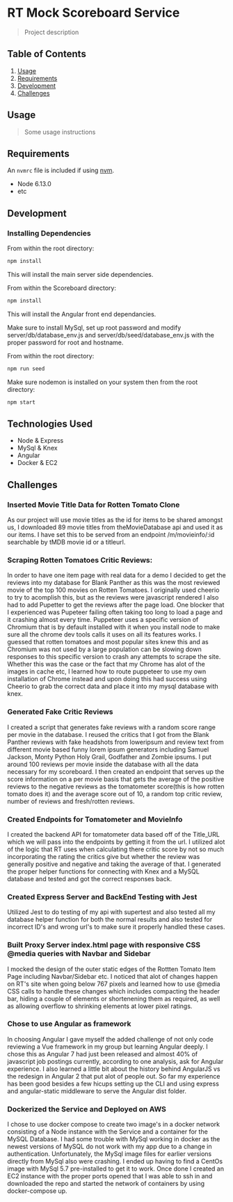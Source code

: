 # RT Mock Scoreboard Service

> Project description

## Table of Contents

1. [Usage](#Usage)
1. [Requirements](#Requirements)
1. [Development](#Development)
1. [Challenges](#Challenges)

## Usage

> Some usage instructions

## Requirements

An `nvmrc` file is included if using [nvm](https://github.com/creationix/nvm).

- Node 6.13.0
- etc

## Development

### Installing Dependencies

From within the root directory:

```sh
npm install
```
This will install the main server side dependencies.

From within the Scoreboard directory:

```sh
npm install
```
This will install the Angular front end dependancies.

Make sure to install MySql, set up root password and modify server/db/database_env.js and server/db/seed/database_env.js with the proper password for root and hostname.

From within the root directory:

```sh
npm run seed
```

Make sure nodemon is installed on your system then from the root directory:

```sh
npm start
```

## Technologies Used

- Node & Express
- MySql & Knex
- Angular
- Docker & EC2

## Challenges

### Inserted Movie Title Data for Rotten Tomato Clone
As our project will use movie titles as the id for items to be shared amongst us, I downloaded 89 movie titles from theMovieDatabase api and used it as our items.  I have set this to be served from an endpoint /m/movieinfo/:id searchable by tMDB movie id or a titleurl.

### Scraping Rotten Tomatoes Critic Reviews:
In order to have one item page with real data for a demo I decided to get the reviews into my database for Blank Panther as this was the most reviewed movie of the top 100 movies on Rotten Tomatoes.  I originally used cheerio to try to acomplish this, but as the reviews were javascript rendered I also had to add Pupetter to get the reviews after the page load.  One blocker that I experienced was Pupeteer failing often taking too long to load a page and it crashing almost every time.  Puppeteer uses a specific version of Chromium that is by default installed with it when you install node to make sure all the chrome dev tools calls it uses on all its features works.  I guessed that rotten tomatoes and most popular sites knew this and as Chromium was not used by a large population can be slowing down responses to this specific version to crash any attempts to scrape the site.  Whether this was the case or the fact that my Chrome has alot of the images in cache etc, I learned how to route puppeteer to use my own installation of Chrome instead and upon doing this had success using Cheerio to grab the correct data and place it into my mysql database with knex.

### Generated Fake Critic Reviews
I created a script that generates fake reviews with a random score range per movie in the database.  I reused the critics that I got from the Blank Panther reviews with fake headshots from loweripsum and review text from different movie based funny lorem ipsum generators including Samuel Jackson, Monty Python Holy Grail, Godfather and Zombie ipsums.   I put around 100 reviews per movie inside the database with all the data necessary for my scoreboard.  I then created an endpoint that serves up the score information on a per movie basis that gets the average of the positive reviews to the negative reviews as the tomatometer score(this is how rotten tomato does it) and the average score out of 10, a random top critic review, number of reviews and fresh/rotten reviews.

### Created Endpoints for Tomatometer and MovieInfo
I created the backend API for tomatometer data based off of the Title_URL which we will pass into the endpoints by getting it from the url.  I utilized alot of the logic that RT uses when calculating there critic score by not so much incorporating the rating the critics give but whether the review was generally positive and negative and taking the average of that.  I generated the proper helper functions for connecting with Knex and a MySQL database and tested and got the correct responses back.

### Created Express Server and BackEnd Testing with Jest
Utilized Jest to do testing of my api with supertest and also tested all my database helper function for both the normal results and also tested for incorrect ID's and wrong url's to make sure it properly handled these cases.

### Built Proxy Server index.html page with responsive CSS @media queries with Navbar and Sidebar
I mocked the design of the outer static edges of the Rottten Tomato Item Page including Navbar/Sidebar etc.  I noticed that alot of changes happen on RT's site when going below 767 pixels and learned how to use @media CSS calls to handle these changes which includes compacting the header bar, hiding a couple of elements or shortenening them as required, as well as allowing overflow to shrinking elements at lower pixel ratings.

### Chose to use Angular as framework
In choosing Angular I gave myself the added challenge of not only code reviewing a Vue framework in my group but learning Angular deeply.  I chose this as Angular 7 had just been released and almost 40% of javascript job postings currently, according to one analysis, ask for Angular experience.  I also learned a little bit about the history behind AngularJS vs the redesign in Angular 2 that put alot of people out.  So far my experience has been good besides a few hicups setting up the CLI and using express and angular-static middleware to serve the Angular dist folder.

### Dockerized the Service and Deployed on AWS
I chose to use docker compose to create two image's in a docker network consisting of a Node instance with the Service and a container for the MySQL Database.  I had some trouble with MySql working in docker as the newest versions of MySQL do not work with my app due to a change in authentication. Unfortunately, the MySql image files for earlier versions directly from MySql also were crashing.  I ended up having to find a CentOs image with MySql 5.7 pre-installed to get it to work.  Once done I created an EC2 instance with the proper ports opened that I was able to ssh in and downloaded the repo and started the network of containers by using docker-compose up.



